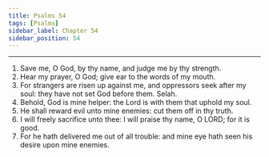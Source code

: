 ```yaml
---
title: Psalms 54
tags: [Psalms]
sidebar_label: Chapter 54
sidebar_position: 54
---
```


---
1. Save me, O God, by thy name, and judge me by thy strength.
2. Hear my prayer, O God; give ear to the words of my mouth.
3. For strangers are risen up against me, and oppressors seek after my soul: they have not set God before them. Selah.
4. Behold, God is mine helper: the Lord is with them that uphold my soul.
5. He shall reward evil unto mine enemies: cut them off in thy truth.
6. I will freely sacrifice unto thee: I will praise thy name, O LORD; for it is good.
7. For he hath delivered me out of all trouble: and mine eye hath seen his desire upon mine enemies.
